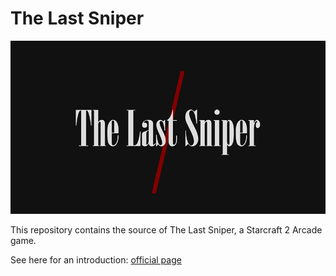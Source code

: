 # The Last Sniper

![The Last Sniper logo](./logo/v3/the_last_sniper_web.png)

This repository contains the source of The Last Sniper, a Starcraft 2 Arcade game.

See here for an introduction: [official page](https://butterflo.me/sniper)

